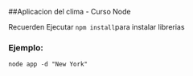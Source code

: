 ##Aplicacion del clima - Curso Node


Recuerden Ejecutar ```npm install```para instalar librerias

### Ejemplo:

```
node app -d "New York"
```